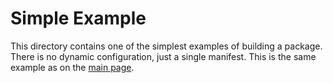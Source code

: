 # Simple Example

This directory contains one of the simplest examples of building a package.
There is no dynamic configuration, just a single manifest. This is the same example as on the [main page](../../).